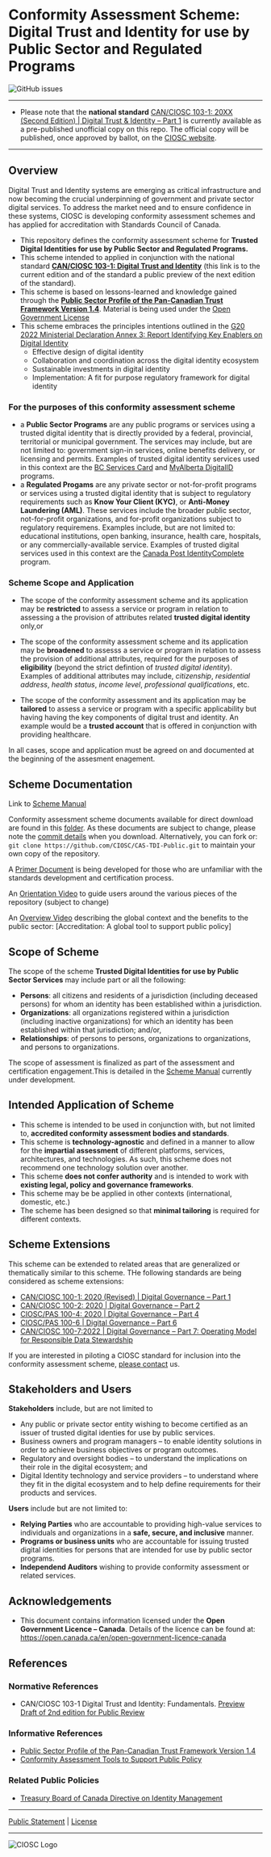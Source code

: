 # Conformity Assessment Scheme: Digital Trust and Identity for use by Public Sector and Regulated Programs

![GitHub issues](https://img.shields.io/github/issues/CIOSC/CAS-DTI-PUB-REG)

***
* Please note that the **national standard** [CAN/CIOSC 103-1: 20XX (Second Edition) | Digital Trust & Identity – Part 1](./docs/DRAFT-CAN_CIOSC-103-1-200XX_D1_2ndE.pdf) is currently available as a pre-published unofficial copy on this repo. The official copy will be published, once approved by ballot, on the [CIOSC website](https://ciostrategycouncil.com/standards/find-a-standard/standards-in-digital-trust/digital-trust-fundamentals/).
***


## Overview

Digital Trust and Identity systems are emerging as critical infrastructure and now becoming the crucial underpinning of government and private sector digital services. To address the market need and to ensure confidence in these systems, CIOSC is developing conformity assessment schemes and has applied for accreditation with Standards Council of Canada.

* This repository defines the conformity assessment scheme for **Trusted Digital Identities for use by Public Sector and Regulated Programs.**
* This scheme intended to applied in conjunction with the national standard [**CAN/CIOSC 103-1: Digital Trust and Identity**](https://ciostrategycouncil.com/standards/find-a-standard/standards-in-digital-trust/digital-trust-fundamentals/) (this link is to the current edition and of the standard a public preview of the next edition of the standard). 
* This scheme is based on lessons-learned and knowledge gained through the [**Public Sector Profile of the Pan-Canadian Trust Framework Version 1.4**](https://github.com/canada-ca/PCTF-CCP/tree/master/Version1_4). Material is being used under the [Open Government License](https://open.canada.ca/en/open-government-licence-canada)
* This scheme embraces the principles intentions outlined in the [G20 2022 Ministerial Declaration Annex 3: Report Identifying Key Enablers on Digital Identity](./docs/G20_Digital_Economy_Ministers_Meeting_2022__1669033867.pdf)
  * Effective design of digital identity
  * Collaboration and coordination across the digital identity ecosystem
  * Sustainable investments in digital identity
  * Implementation: A fit for purpose regulatory framework for digital identity

### For the purposes of this conformity assessment scheme

* a **Public Sector Programs** are any public programs or services using a trusted digital identity that is directly provided by a federal, provincial, territorial or municipal government. The services may include, but are not limited to: government sign-in services, online benefits delivery, or licensing and permits. Examples of trusted digital identity services used in this context are the [BC Services Card](https://www2.gov.bc.ca/gov/content/governments/government-id/bc-services-card) and [MyAlberta DigitalID](https://account.alberta.ca/) programs.
* a **Regulated Progams** are any private sector or not-for-profit programs or services using a trusted digital identity that is subject to regulatory requirements such as **Know Your Client (KYC)**, or **Anti-Money Laundering (AML)**. These services include the broader public sector, not-for-profit organizations, and for-profit organizations subject to regulatory requiremens. Examples include, but are not limited to: educational institutions, open banking, insurance, health care, hospitals, or any commercially-available service. Examples of trusted digital services used in this context are the [Canada Post IdentityComplete](https://www.canadapost-postescanada.ca/cpc/en/business/postal-services/digital-proof-identity.page) program.

### Scheme Scope and Application

* The scope of the conformity assessment scheme and its application may be **restricted** to assess a service or program in relation to assessing a the provision of attributes related **trusted digital identity** only,or

* The scope of the conformity assessment scheme and its application may be **broadened** to assesss a service or program in relation to assess the provision of additional attributes, required for the purposes of **eligibility** (beyond the strict defintion of *trusted digital identity*). Examples of additional attributes may include, *citizenship*, *residential* *address*, *health* *status*, *income* *level*, *professional* *qualifications*, etc.

* The scope of the conformity assessment and its application may be **tailored** to assess a service or program with a specific applicability but having having the key components of digital trust and identity. An example would be a **trusted account** that is offered in conjunction with providing healthcare.

In all cases, scope and application must be agreed on and documented at the beginning of the assesment enagement.

## Scheme Documentation

Link to [Scheme Manual](./scheme/scheme-manual.md)

Conformity assessment scheme documents available for direct download are found in this [folder](scheme). As these documents are subject to change, please note the [commit details](https://github.com/CIOSC/CAS-TDI-Public/commits/main) when you download. Alternatively, you can fork or: `git clone https://github.com/CIOSC/CAS-TDI-Public.git` to maintain your own copy of the repository.

A [Primer Document](./PRIMER.md) is being developed for those who are unfamiliar with the standards development and certification process.

An [Orientation Video](https://youtu.be/3aQmmFXJfW0) to guide users around the various pieces of the repository (subject to change)

An [Overview Video](https://youtu.be/4bbuKr3lweQ) describing the global context and the benefits to the public sector: [Accreditation: A global tool to support public policy]

## Scope of Scheme

The scope of the scheme **Trusted Digital Identities for use by Public Sector Services** may include part or all the following:

* **Persons**: all citizens and residents of a jurisdiction (including deceased persons) for whom an identity has been established within a jurisdiction.
* **Organizations**: all organizations registered within a jurisdiction (including inactive organizations) for which an identity has been established within that jurisdiction; and/or,
* **Relationships**: of persons to persons, organizations to organizations, and persons to organizations.

The scope of assessment is finalized as part of the assessment and certification engagement.This is detailed in the [Scheme Manual](./scheme/scheme-manual.md) currently under development.

## Intended Application of Scheme

* This scheme is intended to be used in conjunction with, but not limited to, **accredited conformity assessment bodies and standards**.
* This scheme is **technology-agnostic** and defined in a manner to allow for the **impartial assessment** of different platforms, services, architectures, and technologies. As such, this scheme does not recommend one technology solution over another.  
* This scheme **does not confer authority** and is intended to work with **existing legal, policy and governance frameworks**.
* This scheme may be be applied in other contexts (international, domestic, etc.)
* The scheme has been designed so that **minimal tailoring** is required for different contexts.

## Scheme Extensions

This scheme can be extended to related areas that are generalized or thematically similar to this scheme. THe following standards are being considered as scheme extensions:

* [CAN/CIOSC 100-1: 2020 (Revised)  |  Digital Governance – Part 1](https://ciostrategycouncil.com/standards/find-a-standard/standards-in-data-governance/data-centric-security/)
* [CAN/CIOSC 100-2: 2020  |  Digital Governance – Part 2](https://ciostrategycouncil.com/standards/find-a-standard/standards-in-data-governance/third-party-access-to-data/)
* [CIOSC/PAS 100-4: 2020  |  Digital Governance – Part 4](https://ciostrategycouncil.com/standards/find-a-standard/standards-in-data-governance/remote-access-infrastructure/)
* [CIOSC/PAS 100-6  |  Digital Governance – Part 6](https://ciostrategycouncil.com/standards/find-a-standard/standards-in-data-governance/responsible-use-of-digital-contact-tracing/)
* [CAN/CIOSC 100-7:2022   |   Digital Governance – Part 7: Operating Model for Responsible Data Stewardship](https://ciostrategycouncil.com/standards/find-a-standard/standards-in-data-governance/responsible-data-stewardship/)

If you are interested in piloting a CIOSC standard for inclusion into the conformity assessment scheme, [please contact](https://ciostrategycouncil.com/contact/) us.  

## Stakeholders and Users

**Stakeholders** include, but are not limited to

* Any public or private sector entity wishing to become certified as an issuer of trusted digital identies for use by public services.
* Business owners and program managers – to enable identity solutions in order to achieve business objectives or program outcomes.
* Regulatory and oversight bodies – to understand the implications on their role in the digital ecosystem; and
* Digital Identity technology and service providers – to understand where they fit in the digital ecosystem and to help define requirements for their products and services.

**Users** include but are not limited to:

* **Relying Parties** who are accountable to providing high-value services to individuals and organizations in a **safe, secure, and inclusive** manner.
* **Programs or business units** who are accountable for issuing trusted digital identities for persons that are intended for use by public sector programs.
* **Independend Auditors** wishing to provide conformity assessment or related services.

## Acknowledgements

* This document contains information licensed under the **Open Government Licence – Canada**. Details of the licence can be found at:  <https://open.canada.ca/en/open-government-licence-canada>

## References

### Normative References

* CAN/CIOSC 103-1 Digital Trust and Identity: Fundamentals. [Preview Draft of 2nd edition for Public Review](./docs/DOCS.md)

### Informative References

* [Public Sector Profile of the Pan-Canadian Trust Framework Version 1.4](https://github.com/canada-ca/PCTF-CCP/tree/master/Version1_4)
* [Conformity Assessment Tools to Support Public Policy](https://casco.iso.org/techniques-and-schemes.html)

### Related Public Policies

* [Treasury Board of Canada Directive on Identity Management](https://www.tbs-sct.canada.ca/pol/doc-eng.aspx?id=16577)

***
[Public Statement](./public-information/README.md) | [License](./LICENSE.md)
***

![CIOSC Logo](./assets/ciosc-logo-blk.png)
